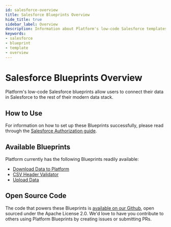 ```yaml
---
id: salesforce-overview
title: Salesforce Blueprints Overview
hide_title: true
sidebar_label: Overview
description: Information about Platform's low-code Salesforce templates.
keywords:
- salesforce
- blueprint
- template
- overview
---
```


# Salesforce Blueprints Overview

Platform's low-code Salesforce blueprints allow users to connect their data in Salesforce to the rest of their modern data stack.


## How to Use
For information on how to set up these Blueprints successfully, please read through the [Salesforce Authorization guide](salesforce-authorization.md).


## Available Blueprints
Platform currently has the following Blueprints readily available: 
- [Download Data to Platform](salesforce-download-data.md)
- [CSV Header Validator](salesforce-csv-header-validator.md)
- [Upload Data](salesforce-upload-data.md)

## Open Source Code
The code that powers these Blueprints is [available on our Github](https://github.com/shipyardapp/shipyard-blueprints/tree/main/shipyard_blueprints/salesforce), open sourced under the Apache License 2.0. We'd love to have you contribute to others using Platform Blueprints by creating issues or submitting PRs.
